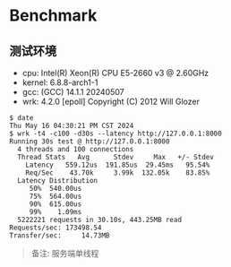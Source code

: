# Benchmark

## 测试环境

- cpu: Intel(R) Xeon(R) CPU E5-2660 v3 @ 2.60GHz
- kernel: 6.8.8-arch1-1
- gcc: (GCC) 14.1.1 20240507
- wrk: 4.2.0 [epoll] Copyright (C) 2012 Will Glozer


```shell
$ date
Thu May 16 04:30:21 PM CST 2024
$ wrk -t4 -c100 -d30s --latency http://127.0.0.1:8000
Running 30s test @ http://127.0.0.1:8000
  4 threads and 100 connections
  Thread Stats   Avg      Stdev     Max   +/- Stdev
    Latency   559.12us  191.85us  29.45ms   95.54%
    Req/Sec    43.70k     3.99k  132.05k    83.85%
  Latency Distribution
     50%  540.00us
     75%  564.00us
     90%  615.00us
     99%    1.09ms
  5222221 requests in 30.10s, 443.25MB read
Requests/sec: 173498.54
Transfer/sec:     14.73MB
```

> 备注: 服务端单线程
